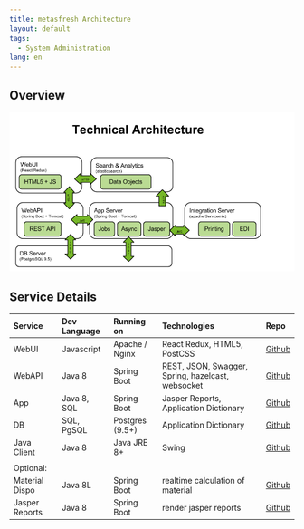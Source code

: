 ```yaml
---
title: metasfresh Architecture
layout: default
tags:
  - System Administration
lang: en
---
```

## Overview

![architecture](../../images/metasfresh_architecture.png)

## Service Details

| Service     | Dev Language     | Running on | Technologies | Repo
| :------------- | :------------- | :------------- | :------------- |  :------------- |
| WebUI        | Javascript        | Apache / Nginx | React Redux, HTML5, PostCSS | [Github](https://github.com/metasfresh/metasfresh-webui-frontend)
| WebAPI        | Java 8      | Spring Boot |REST, JSON, Swagger, Spring, hazelcast, websocket| [Github](https://github.com/metasfresh/metasfresh-webui)
| App         | Java 8, SQL       | Spring Boot | Jasper Reports, Application Dictionary| [Github](https://github.com/metasfresh/metasfresh)
| DB         | SQL, PgSQL       | Postgres (9.5+) | Application Dictionary | [Github](https://github.com/metasfresh/metasfresh)
| Java Client| Java 8 | Java JRE 8+ | Swing | [Github](https://github.com/metasfresh/metasfresh)
||
| Optional: |
| Material Dispo         | Java 8L       | Spring Boot | realtime calculation of material | [Github](https://github.com/metasfresh/metasfresh)
| Jasper Reports         | Java 8       | Spring Boot | render jasper reports | [Github](https://github.com/metasfresh/metasfresh)
